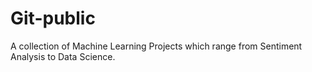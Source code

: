 # Git-public
A collection of Machine Learning Projects which range from Sentiment Analysis to Data Science. 
